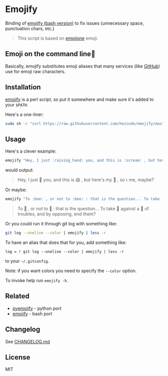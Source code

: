 # Emojify

Binding of [emojify (bash version)](https://github.com/mrowa44/emojify) to fix issues (unnecessary space, punctuation chars, etc.)

>   This script is based on [emojione](https://github.com/emojione/emojione) emoji.



## Emoji on the command line:tada:

Basically, emojify substitutes emoji aliases that many services (like [GitHub](https://github.com/)) use for emoji raw characters.



## Installation

[emojify](https://github.com/heziode/emojify/blob/master/emojify) is a perl script, so put it somewhere and make sure it's added to your `$PATH`.

Here's a one-liner:

```bash
sudo sh -c "curl https://raw.githubusercontent.com/heziode/emojify/master/emojify -o /usr/local/bin/emojify && chmod +x /usr/local/bin/emojify"
```





## Usage

Here's a clever example:

```bash
emojify "Hey, I just :raising_hand: you, and this is :scream: , but here's my :calling: , so :telephone_receiver: me, maybe?"
```

would output:

> Hey, I just :raising_hand: you, and this is :scream: , but here's my
> :calling: , so :telephone_receiver: me, maybe?



Or maybe:

```bash
emojify "To :bee: , or not to :bee: : that is the question... To take :muscle: against a :ocean: of troubles, and by opposing, end them?"
```

> To :bee: , or not to :bee: : that is the question... To take :muscle: against
> a :ocean: of troubles, and by opposing, end them?

Or you could run it through git log with something like:

```bash
git log --oneline --color | emojify | less -r
```

To have an alias that does that for you, add something like:

```
log = ! git log --oneline --color | emojify | less -r
```

to your `~/.gitconfig`.

Note: if you want colors you need to specify the `--color` option.

To invoke help run `emojify -h`.



## Related

-   [pyemojify](https://github.com/lord63/pyemojify) - python port
-   [emojify](https://github.com/mrowa44/emojify) - bash port




## Changelog

See [CHANGELOG.md](https://github.com/Heziode/emojify/blob/master/CHANGELOG.md)



## License

MIT
